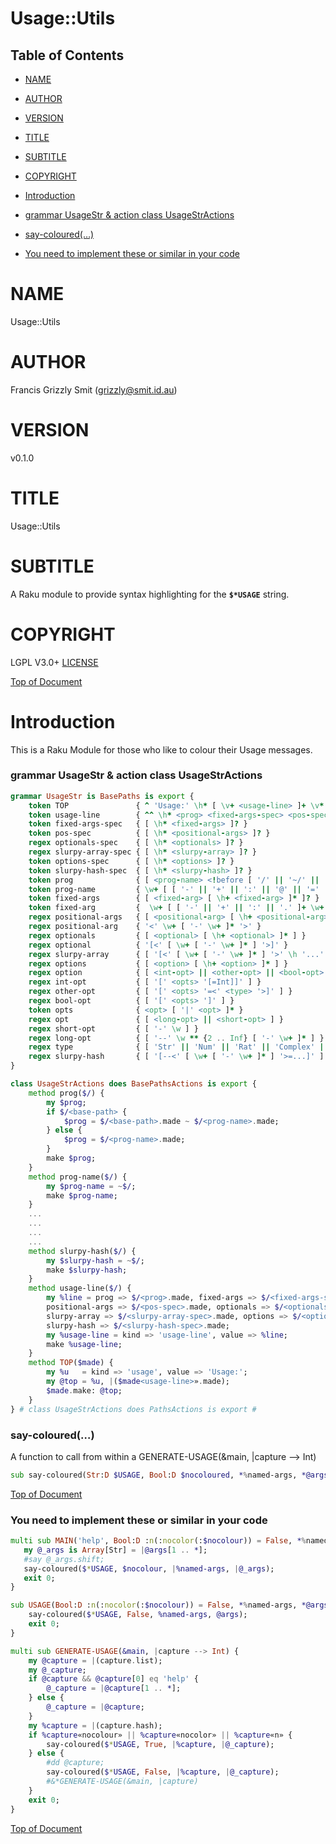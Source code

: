 Usage::Utils
============

Table of Contents
-----------------

  * [NAME](#name)

  * [AUTHOR](#author)

  * [VERSION](#version)

  * [TITLE](#title)

  * [SUBTITLE](#subtitle)

  * [COPYRIGHT](#copyright)

  * [Introduction](#introduction)

  * [grammar UsageStr & action class UsageStrActions](#grammar-usagestr--action-class-usagestractions)

  * [say-coloured(…)](#say-coloured)

  * [You need to implement these or similar in your code](#you-need-to-implement-these-or-similar-in-your-code)

NAME
====

Usage::Utils 

AUTHOR
======

Francis Grizzly Smit (grizzly@smit.id.au)

VERSION
=======

v0.1.0

TITLE
=====

Usage::Utils

SUBTITLE
========

A Raku module to provide syntax highlighting for the **`$*USAGE`** string. 

COPYRIGHT
=========

LGPL V3.0+ [LICENSE](https://github.com/grizzlysmit/Usage-Utils/blob/main/LICENSE)

[Top of Document](#table-of-contents)

Introduction
============

This is a Raku Module for those who like to colour their Usage messages. 

### grammar UsageStr & action class UsageStrActions

```raku
grammar UsageStr is BasePaths is export {
    token TOP               { ^ 'Usage:' \h* [ \v+ <usage-line> ]+ \v* $ }
    token usage-line        { ^^ \h* <prog> <fixed-args-spec> <pos-spec> <optionals-spec> <slurpy-array-spec> <options-spec> <slurpy-hash-spec> \h* $$ }
    token fixed-args-spec   { [ \h* <fixed-args> ]? }
    token pos-spec          { [ \h* <positional-args> ]? }
    regex optionals-spec    { [ \h* <optionals> ]? }
    regex slurpy-array-spec { [ \h* <slurpy-array> ]? }
    token options-spec      { [ \h* <options> ]? }
    token slurpy-hash-spec  { [ \h* <slurpy-hash> ]? }
    token prog              { [ <prog-name> <!before [ '/' || '~/' || '~' ] > || <base-path> <prog-name> ] }
    token prog-name         { \w+ [ [ '-' || '+' || ':' || '@' || '=' || ',' || '%' || '.' ]+ \w+ ]* }
    token fixed-args        { [ <fixed-arg> [ \h+ <fixed-arg> ]* ]? }
    token fixed-arg         {  \w+ [ [ '-' || '+' || ':' || '.' ]+ \w+ ]* }
    regex positional-args   { [ <positional-arg> [ \h+ <positional-arg> ]* ]? }
    regex positional-arg    { '<' \w+ [ '-' \w+ ]* '>' }
    regex optionals         { [ <optional> [ \h+ <optional> ]* ] }
    regex optional          { '[<' [ \w+ [ '-' \w+ ]* ] '>]' }
    regex slurpy-array      { [ '[<' [ \w+ [ '-' \w+ ]* ] '>' \h '...' ']' ] }
    regex options           { [ <option> [ \h+ <option> ]* ] }
    regex option            { [ <int-opt> || <other-opt> || <bool-opt> ] }
    regex int-opt           { [ '[' <opts> '[=Int]]' ] }
    regex other-opt         { [ '[' <opts> '=<' <type> '>]' ] }
    regex bool-opt          { [ '[' <opts> ']' ] }
    token opts              { <opt> [ '|' <opt> ]* }
    regex opt               { [ <long-opt> || <short-opt> ] }
    regex short-opt         { [ '-' \w ] }
    regex long-opt          { [ '--' \w ** {2 .. Inf} [ '-' \w+ ]* ] }
    regex type              { [ 'Str' || 'Num' || 'Rat' || 'Complex' || [ \w+ [ [ '-' || '::' ] \w+ ]* ] ] }
    regex slurpy-hash       { [ '[--<' [ \w+ [ '-' \w+ ]* ] '>=...]' ] }
}

class UsageStrActions does BasePathsActions is export {
    method prog($/) {
        my $prog;
        if $/<base-path> {
            $prog = $/<base-path>.made ~ $/<prog-name>.made;
        } else {
            $prog = $/<prog-name>.made;
        }
        make $prog;
    }
    method prog-name($/) {
        my $prog-name = ~$/;
        make $prog-name;
    }
    ...
    ...
    ...
    ...
    method slurpy-hash($/) {
        my $slurpy-hash = ~$/;
        make $slurpy-hash;
    }
    method usage-line($/) {
        my %line = prog => $/<prog>.made, fixed-args => $/<fixed-args-spec>.made,
        positional-args => $/<pos-spec>.made, optionals => $/<optionals-spec>.made,
        slurpy-array => $/<slurpy-array-spec>.made, options => $/<options-spec>.made,
        slurpy-hash => $/<slurpy-hash-spec>.made;
        my %usage-line = kind => 'usage-line', value => %line;
        make %usage-line;
    }
    method TOP($made) {
        my %u   = kind => 'usage', value => 'Usage:';
        my @top = %u, |($made<usage-line>».made);
        $made.make: @top;
    }
} # class UsageStrActions does PathsActions is export #
```

### say-coloured(…)

A function to call from within a GENERATE-USAGE(&main, |capture --> Int) 

```raku
sub say-coloured(Str:D $USAGE, Bool:D $nocoloured, *%named-args, *@args --> True) is export
```

[Top of Document](#table-of-contents)

### You need to implement these or similar in your code

```raku
multi sub MAIN('help', Bool:D :n(:nocolor(:$nocolour)) = False, *%named-args, *@args) returns Int {
   my @_args is Array[Str] = |@args[1 .. *];
   #say @_args.shift;
   say-coloured($*USAGE, $nocolour, |%named-args, |@_args);
   exit 0;
}

sub USAGE(Bool:D :n(:nocolor(:$nocolour)) = False, *%named-args, *@args --> Int) {
    say-coloured($*USAGE, False, %named-args, @args);
    exit 0;
}

multi sub GENERATE-USAGE(&main, |capture --> Int) {
    my @capture = |(capture.list);
    my @_capture;
    if @capture && @capture[0] eq 'help' {
        @_capture = |@capture[1 .. *];
    } else {
        @_capture = |@capture;
    }
    my %capture = |(capture.hash);
    if %capture«nocolour» || %capture«nocolor» || %capture«n» {
        say-coloured($*USAGE, True, |%capture, |@_capture);
    } else {
        #dd @capture;
        say-coloured($*USAGE, False, |%capture, |@_capture);
        #&*GENERATE-USAGE(&main, |capture)
    }
    exit 0;
}
```

[Top of Document](#table-of-contents)

